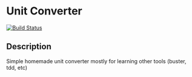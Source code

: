 Unit Converter
=====
[![Build Status](https://travis-ci.org/bovan/unit-converter.svg?branch=master)](https://travis-ci.org/bovan/unit-converter)

Description
-----
Simple homemade unit converter mostly for learning other tools (buster, tdd, etc)